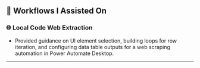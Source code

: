 ## 🧩 Workflows I Assisted On

### 🌐 Local Code Web Extraction
- Provided guidance on UI element selection, building loops for row iteration, and configuring data table outputs for a web scraping automation in Power Automate Desktop.

---
